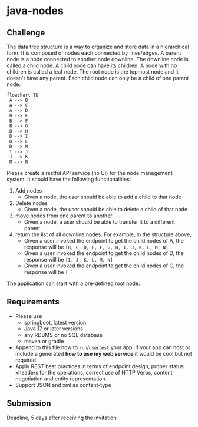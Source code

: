 # java-nodes

## Challenge

The data tree structure is a way to organize and store data in a hierarchical
form. It is composed of nodes each connected by lines/edges. A parent node is a
node connected to another node downline. The downline node is called a child
node. A child node can have its children. A node with no children is called a
leaf node. The root node is the topmost node and it doesn't have any parent.
Each child node can only be a child of one parent node.

```mermaid
flowchart TD
 A --> B
 A --> C
 A --> D
 B --> E
 B --> F
 B --> G
 B --> H
 D --> I
 D --> L
 D --> M
 I --> J
 J --> K
 M --> N
```

Please create a restful API service (no UI) for the node management system. It
should have the following functionalities:

1. Add nodes
    * Given a node, the user should be able to add a child to that node
2. Delete nodes
    * Given a node, the user should be able to delete a child of that node
3. move nodes from one parent to another
    * Given a node, a user should be able to transfer it to a different parent.
4. return the list of all downline nodes. For example, in the structure above,
    * Given a user invoked the endpoint to get the child nodes of A, the
      response will be `[B, C, D, E, F, G, H, I, J, K, L, M, N]`
    * Given a user invoked the endpoint to get the child nodes of D, the
      response will be `[I, J, K, L, M, N]`
    * Given a user invoked the endpoint to get the child nodes of C, the
      response will be `[ ]`

The application can start with a pre-defined root node.

## Requirements

* Please use
  * springboot, latest version
  * Java 17 or later versions
  * any RDBMS or no SQL database
  * maven or gradle
* Append to this file how to `run`/`use`/`test` your app. If your app can
 host or include a generated **how to use my web service** it would be cool but
 not required
* Apply REST best practices in terms of endpoint design, proper status
 xheaders for the operations, correct use of HTTP Verbs, content negotiation
 and entity representation.
* Support JSON and xml as content-type

## Submission

Deadline, 5 days after receiving the invitation
